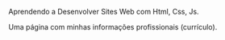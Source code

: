 

Aprendendo a Desenvolver Sites Web com Html, Css, Js.

Uma página com minhas informações profissionais (currículo).


